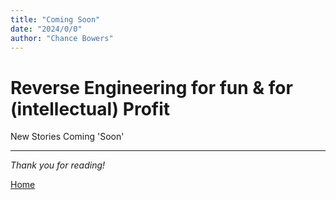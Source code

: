 ```yaml
---
title: "Coming Soon"
date: "2024/0/0"
author: "Chance Bowers"
---
```


# Reverse Engineering for fun & for (intellectual) Profit

New Stories Coming 'Soon'

---

*Thank you for reading!*


[Home](https://glitchingreality.github.io/index.html)
